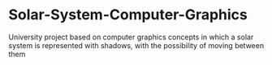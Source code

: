 # Solar-System-Computer-Graphics
University project based on computer graphics concepts in which a solar system is represented with shadows, with the possibility of moving between them
